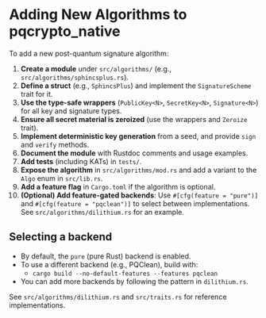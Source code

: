 # Adding New Algorithms to pqcrypto_native

To add a new post-quantum signature algorithm:

1. **Create a module** under `src/algorithms/` (e.g., `src/algorithms/sphincsplus.rs`).
2. **Define a struct** (e.g., `SphincsPlus`) and implement the `SignatureScheme` trait for it.
3. **Use the type-safe wrappers** (`PublicKey<N>`, `SecretKey<N>`, `Signature<N>`) for all key and signature types.
4. **Ensure all secret material is zeroized** (use the wrappers and `Zeroize` trait).
5. **Implement deterministic key generation** from a seed, and provide `sign` and `verify` methods.
6. **Document the module** with Rustdoc comments and usage examples.
7. **Add tests** (including KATs) in `tests/`.
8. **Expose the algorithm** in `src/algorithms/mod.rs` and add a variant to the `Algo` enum in `src/lib.rs`.
9. **Add a feature flag** in `Cargo.toml` if the algorithm is optional.
10. **(Optional) Add feature-gated backends**: Use `#[cfg(feature = "pure")]` and `#[cfg(feature = "pqclean")]` to select between implementations. See `src/algorithms/dilithium.rs` for an example.

## Selecting a backend
- By default, the `pure` (pure Rust) backend is enabled.
- To use a different backend (e.g., PQClean), build with:
  - `cargo build --no-default-features --features pqclean`
- You can add more backends by following the pattern in `dilithium.rs`.

See `src/algorithms/dilithium.rs` and `src/traits.rs` for reference implementations.
